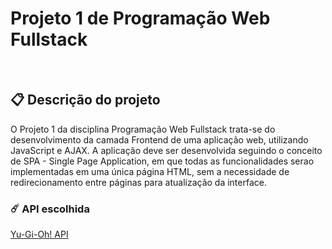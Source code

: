 # Projeto 1 de Programação Web Fullstack
<br>

## 📋 Descrição do projeto
O Projeto 1 da disciplina Programação Web Fullstack trata-se do desenvolvimento da camada
Frontend de uma aplicação web, utilizando JavaScript e AJAX. A aplicação deve ser desenvolvida
seguindo o conceito de SPA - Single Page Application, em que todas as funcionalidades
serao implementadas em uma única página HTML, sem a necessidade de redirecionamento
entre páginas para atualização da interface.
<br>

### ☄️ API escolhida
[Yu-Gi-Oh! API](https://ygoprodeck.com/api-guide/)
